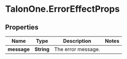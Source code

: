 # TalonOne.ErrorEffectProps

## Properties

Name | Type | Description | Notes
------------ | ------------- | ------------- | -------------
**message** | **String** | The error message. | 


